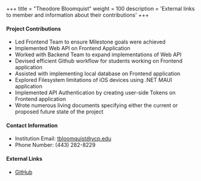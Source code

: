 +++
title = "Theodore Bloomquist"
weight = 100
description = 'External links to member and information about their contributions'
+++

#### Project Contributions
- Led Frontend Team to ensure Milestone goals were achieved
- Implemented Web API on Frontend Application
- Worked with Backend Team to expand implementations of Web API
- Devised efficient Github workflow for students working on Frontend application
- Assisted with implementing local database on Frontend application
- Explored Filesystem limitations of iOS devices using .NET MAUI application
- Implemented API Authentication by creating user-side Tokens on Frontend application
- Wrote numerous living documents specifying either the current or proposed future state of the project

#### Contact Information
- Institution Email: tbloomquist@ycp.edu
- Phone Number: (443) 282-8229

#### External Links
- [GitHub](https://github.com/thbloomquist)
